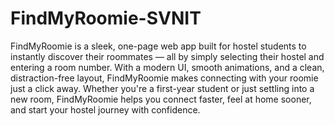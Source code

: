 # FindMyRoomie-SVNIT
FindMyRoomie is a sleek, one-page web app built for hostel students to instantly discover their roommates — all by simply selecting their hostel and entering a room number. With a modern UI, smooth animations, and a clean, distraction-free layout, FindMyRoomie makes connecting with your roomie just a click away.  Whether you're a first-year student or just settling into a new room, FindMyRoomie helps you connect faster, feel at home sooner, and start your hostel journey with confidence.
